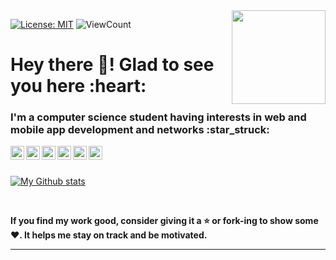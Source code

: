 <img align ="right" src = "https://cdn.shopify.com/s/files/1/0051/4802/products/stickers_octocat_large.png?v=1520903827" width="150" height="150">

[![License: MIT](https://img.shields.io/badge/License-MIT-yellow.svg)](https://github.com/ritbikbharti/ritbikbharti/blob/master/LICENSE.md)
![ViewCount](https://komarev.com/ghpvc/?username=ritbikbharti&label=Views&color=blue&style=plastic")

<h1>Hey there 👋! Glad to see you here :heart:</h1>
<h3>I'm a computer science student having interests in web and mobile app development and networks :star_struck:</h3>

<a href="https://linkedin.com/in/ritbikbharti">
  <img align="left" alt="Ritbik's Linkdein" width="22px" src="https://cdn.jsdelivr.net/npm/simple-icons@v3/icons/linkedin.svg" />
</a>
<a href="https://github.com/ritbikbharti">
  <img align="left" alt="Ritbik's Github" width="22px" src="https://cdn.jsdelivr.net/npm/simple-icons@v3/icons/github.svg" />
</a>
<a href="https://www.facebook.com/ritbikbharti/">
  <img align="left" alt="Ritbik's Facebook" width="22px" src="https://cdn.jsdelivr.net/npm/simple-icons@v3/icons/facebook.svg" />
</a>
<a href="https://instagram.com/ritbikbharti/">
  <img align="left" alt="Ritbik's Instagram" width="22px" src="https://cdn.jsdelivr.net/npm/simple-icons@v3/icons/instagram.svg" />
</a>
<a href="https://twitter.com/ritbikbharti">
  <img align="left" alt="Ritbik's Twitter" width="22px" src="https://cdn.jsdelivr.net/npm/simple-icons@v3/icons/twitter.svg" />
</a>
<a href="https://t.me/ritbikbharti">
  <img align="left" alt="Ritbik's Telegram" width="22px" src="https://cdn.jsdelivr.net/npm/simple-icons@v3/icons/telegram.svg" />
</a>

<br/>
<br/>

<p>
<a href="https://github.com/ritbikbharti">
   <img align="center" src="https://github-readme-stats.vercel.app/api?username=ritbikbharti&show_icons=true&theme=default&line_height=27" alt="My Github stats"/>
</a>
</p>

<br>

**If you find my work good, consider giving it a :star: or fork-ing to show some :heart:. It helps me stay on track and be motivated.**

<hr \>
